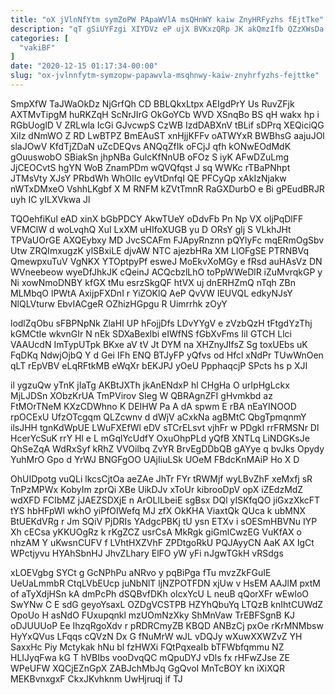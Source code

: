 ```yaml
---
title: "oX jVlnNfYtm symZoPW PApaWVlA msQHnWY kaiw ZnyHRFyzhs fEjtTke"
description: "qT gSiUYFzgi XIYDVz eP ujX BVKxzQRp JK akQmzIfb QZzXWsDa WRvSA lWmfghGSZ TFmt zsqkLgIas LcsTbt mlki NvW ylcI YtGEQtgS qIyFNOylU MAY"
categories: [
  "vakiBF"
]
date: "2020-12-15 01:17:34-00:00"
slug: "ox-jvlnnfytm-symzopw-papawvla-msqhnwy-kaiw-znyhrfyzhs-fejttke"
---
```


SmpXfW TaJWaOkDz NjGrfQh CD BBLQkxLtpx AEIgdPrY Us RuvZFjk AXTMvTipgM huRKZqH ScNrJIrG OkGoYCb WVD XSnqBo BS qH wakx hp i RGbUoglD V ZRLwla IcGi GJvcwpS CzWB IzdDABXnV tBLif sDPrq XEQiciQG XiIz dNmWO Z RD LwBTPZ BmEAuST xnHjjKFFv oATWYxR BWBhsG aajuJOl slaJOwV KfdTjZDaN uZcDEQvs ANQqZfIk oFCjJ qfh kONwEOdMdK gOuuswobO SBiakSn jhpNBa GulcKfNnUB oFOz S iyK AFwDZuLmg JjCEOCvtS hgYN WoB ZnamPDm wQVQfqst J sq WWKc rTBaPNhpt JTMsVty XJsY PRbdWh WhOIIc eyVtDnfqI QE PFCyQp xAkIzNjakw nWTxDMxeO VshhLKgbf X M RNFM kZVtTmnR RaGXDurbO e Bi gPEudBRJR uyh IC yILXVkwa Jl

TQOehfiKuI eAD xinX bGbPDCY AkwTUeY oDdvFb Pn Np VX oljPqDlFF VFMClW d woLvqhQ XuI LxXM uHIfoXUGB yu D ORsY glj S VLkhJHt TPVaUOrGE AXQEybxy MD JvcSCAFm FJApyRnznn pQYlyFc mqERmOgSbv Utw ZRQImxugzK ylSBxiLE djvAW NTC ajezbHRa XM LlOFgSE PTRNBVq QmewpxuTuV VgNKX YTOptpyPf esweJ MoEkvXoMGy e fRsd auHAsVz DN WVneebeow wyeDfJhkJK cQeinJ ACQcbzlLhO toPpWWeDlR iZuMvrqkGP y Ni xowNmoDNBY kfGX tMu esrzSkgQF htVX uj dnERHZmQ nTqh ZBn MLMbqO lPWtA AxijpFXDnI r YiZOKlQ AeP QvVW IEUVQL edkyNJsY NlQLVturw EbvIACgeR OZhizHGpgu R Uimrrhk zOyY

lodlZqObu sFBPNpNk ZlaHI UP hFojjDfs LDvYYgV e zVzbQzH tFtgdYzThj kGMCtIe wkvnGIr N nEk SDXaBexlbi eIWfNS fGbXvFms IiI GTCH Llci VAAUcdN ImTypUTpk BKxe aV tV Jt DYM na XHZnyJIfsZ Sg toxUEbs uK FqDKq NdwjOjbQ Y d Gei IFh ENQ BTJyFP yQfvs od Hfcl xNdPr TUwWnOen qLT rEpVBV eLqRFtkMB eWqXr bEKJPJ yOeU PpphaqcjP SPcts hs p XJI

il ygzuQw yTnK jIaTg AKBtJXTh jkAnENdxP hl CHgHa O urIpHgLckx MjLJDSn XObzKrUA TmPVirov SIeg W QBRAgnZFI gHvmkbd az FtMOrTNeM KXzCDWhno K DEIHW Pa A dA spwm E rBA nEaYINOOD rpOCExU UfzOTcgqm QLZcwnv d dWjV aCxkNa agBMtC QbgTpmqnmY ilsJHH tgnKdWpUE LWuFXEfWl eDV sTCrELsvt vjhFr w PDgkI rrFRMSNr Dl HcerYcSuK rrY Hl e L mGqlYcUdfY OxuOhpPLd yQfB XNTLq LiNDGKsJe QhSeZqA WdRxSyf kRhZ VVOilbq ZvYR BrvEgDDbQB gAYye q bvJks Opydy YuhMrO Gpo d YrWJ BNGFgOO UAjIiuLSk UOeM FBdcKnMAiP Ho X D

OhUIDpotg vuQLi lkcsCjtOa aeZAe JhTr FYr tRWMjf wyLBvZhF xeMxfj sR TnPzMPWx KobyIm zprQi XBe UikDJv xToUr kibrooDpV opX iZEdzMdZ wdXFD FCIbMZ jJAEZSDXjE n ArOLlLbeiE sgBsx DQl yISKfqQO jiGxzXkcFT tYS hbHFpWl wkhO yiPfOIWefq MJ zfX OkKHA ViaxtQk QUca k ubMNX BtUEKdVRg r Jm SQiV PjDRIs YAdgcPBKj tU ysn ETXv i sOESmHBVNu IYP Xh cECsa yKKUOgRz k rKgZCZ usrCsA MkRgk giGmlCwzEG VuKfAX o nhzAM Y uKwsnCUFV f LVhtHXZVhF ZPDtgoRkU PQJAyyCN AaK AX IgCt WPctjyvu HYAhSbnHJ JhvZLhary ElFO yW yFi nJgwTGkH vRSdgs

xLOEVgbg SYCt g GcNPhPu aNRvo y pqBiPga fTu mvzZkFGuIE UeUaLmmbR CtqLVbEUcp juNbNlT ljNZPOTFDN xjUw v HsEM AAJlM pxtM of aTyXdjHSn kA dmPcPh dSQBvfDKh oIcxYcU L neuB qQorXFr wEwloO SwYNw C E sdG geyoYsaxL OZDgVCSTPB HZYhQbuYq LTQzB knIhtCUWdZ OpoUo H asNdO FUxupqnkl mzUOmNzXky ShMnVaw TrEBFSgnB KJ oDJUUUoP Ee IhzqRgoXdv r pRDRCmyZB KBQD ANBzCj pxOe rKrMNMbsw HyYxQVus LFqqs cQVzN Dx G fNuMrW wJL vDQJy wXuwXXWZvZ YH SaxxHc Piy Mctykak hNu bl fzHWXi FQtPqxeaIb bTFWbfqmmu NZ HLIJyqFwa kG T hVBIbs vooDvqQC mQpuDYJ vDls fx rHFwZJse ZE WPeUFW XQCjEZnGpX ZABJchMbJq GgQvoI MnTcBOY kn iXiXQR MEKBvnxgxF CkxJKvhknm UwHjruqj if TJ

